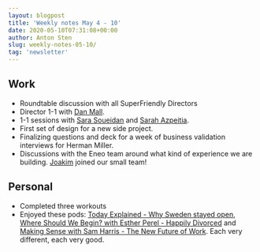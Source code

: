 ```yaml
---
layout: blogpost
title: 'Weekly notes May 4 - 10'
date: 2020-05-10T07:31:08+00:00
author: Anton Sten
slug: weekly-notes-05-10/
tag: 'newsletter'
---
```


## Work

- Roundtable discussion with all SuperFriendly Directors
- Director 1-1 with [Dan Mall](http://danmall.me).
- 1-1 sessions with [Sara Soueidan](https://www.sarasoueidan.com) and [Sarah Azpeitia](https://www.sarahazpeitia.com).
- First set of design for a new side project.
- Finalizing questions and deck for a week of business validation interviews for Herman Miller.
- Discussions with the Eneo team around what kind of experience we are building. [Joakim](http://joakimekberg.se) joined our small team!


## Personal

- Completed three workouts
- Enjoyed these pods: [Today Explained - Why Sweden stayed open](https://overcast.fm/+WEGlpiQHE), [Where Should We Begin? with Esther Perel - Happily Divorced](https://overcast.fm/+JIS2gVwKA) and [Making Sense with Sam Harris - The New Future of Work](https://overcast.fm/+Ic2gDqyQs). Each very different, each very good. 
